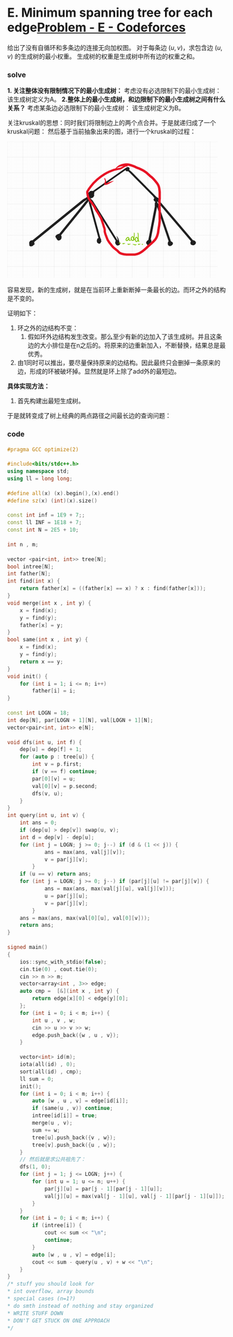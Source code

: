 # E. Minimum spanning tree for each edge[Problem - E - Codeforces](https://codeforces.com/contest/609/problem/E)

给出了没有自循环和多条边的连接无向加权图。
对于每条边 (*u*, *v*)，求包含边 (*u*, *v*) 的生成树的最小权重。
生成树的权重是生成树中所有边的权重之和。

### solve

**1. 关注整体没有限制情况下的最小生成树：**
考虑没有必选限制下的最小生成树：该生成树定义为A。
**2.整体上的最小生成树，和边限制下的最小生成树之间有什么关系？**
考虑某条边必选限制下的最小生成树： 该生成树定义为B。

关注kruskal的思想：同时我们将限制边上的两个点合并。于是就递归成了一个kruskal问题：
然后基于当前抽象出来的图，进行一个kruskal的过程： 

<img src="null.png" alt="null" style="zoom:50%;" />

容易发现，新的生成树，就是在当前环上重新断掉一条最长的边。而环之外的结构是不变的。

证明如下：

1. 环之外的边结构不变：
   1. 假如环外边结构发生改变。那么至少有新的边加入了该生成树。并且这条边的大小排位是在n之后的。将原来的边重新加入，不断替换，结果总是最优秀。
2. 由1同时可以推出，要尽量保持原来的边结构。因此最终只会删掉一条原来的边，形成的环被破坏掉。显然就是环上除了add外的最短边。

**具体实现方法：**

1. 首先构建出最短生成树。

于是就转变成了树上经典的两点路径之间最长边的查询问题：



### code

```cpp
#pragma GCC optimize(2)

#include<bits/stdc++.h>
using namespace std;
using ll = long long;

#define all(x) (x).begin(),(x).end()
#define sz(x) (int)(x).size()

const int inf = 1E9 + 7;;
const ll INF = 1E18 + 7;
const int N = 2E5 + 10;

int n , m;

vector <pair<int, int>> tree[N];
bool intree[N];
int father[N];
int find(int x) {
    return father[x] = ((father[x] == x) ? x : find(father[x]));
}
void merge(int x , int y) {
    x = find(x);
    y = find(y);
    father[x] = y;
}
bool same(int x , int y) {
    x = find(x);
    y = find(y);
    return x == y;
}
void init() {
    for (int i = 1; i <= n; i++)
        father[i] = i;
}

const int LOGN = 18;
int dep[N], par[LOGN + 1][N], val[LOGN + 1][N];
vector<pair<int, int>> e[N];

void dfs(int u, int f) {
    dep[u] = dep[f] + 1;
    for (auto p : tree[u]) {
        int v = p.first;
        if (v == f) continue;
        par[0][v] = u;
        val[0][v] = p.second;
        dfs(v, u);
    }
}
int query(int u, int v) {
    int ans = 0;
    if (dep[u] > dep[v]) swap(u, v);
    int d = dep[v] - dep[u];
    for (int j = LOGN; j >= 0; j--) if (d & (1 << j)) {
            ans = max(ans, val[j][v]);
            v = par[j][v];
        }
    if (u == v) return ans;
    for (int j = LOGN; j >= 0; j--) if (par[j][u] != par[j][v]) {
            ans = max(ans, max(val[j][u], val[j][v]));
            u = par[j][u];
            v = par[j][v];
        }
    ans = max(ans, max(val[0][u], val[0][v]));
    return ans;
}

signed main()
{
    ios::sync_with_stdio(false);
    cin.tie(0) , cout.tie(0);
    cin >> n >> m;
    vector<array<int , 3>> edge;
    auto cmp =  [&](int x , int y) {
        return edge[x][0] < edge[y][0];
    };
    for (int i = 0; i < m; i++) {
        int u , v , w;
        cin >> u >> v >> w;
        edge.push_back({w , u , v});
    }

    vector<int> id(m);
    iota(all(id) , 0);
    sort(all(id) , cmp);
    ll sum = 0;
    init();
    for (int i = 0; i < m; i++) {
        auto [w , u , v] = edge[id[i]];
        if (same(u , v)) continue;
        intree[id[i]] = true;
        merge(u , v);
        sum += w;
        tree[u].push_back({v , w});
        tree[v].push_back({u , w});
    }
    // 然后就是求公共祖先了：
    dfs(1, 0);
    for (int j = 1; j <= LOGN; j++) {
        for (int u = 1; u <= n; u++) {
            par[j][u] = par[j - 1][par[j - 1][u]];
            val[j][u] = max(val[j - 1][u], val[j - 1][par[j - 1][u]]);
        }
    }
    for (int i = 0; i < m; i++) {
        if (intree[i]) {
            cout << sum << "\n";
            continue;
        }
        auto [w , u , v] = edge[i];
        cout << sum - query(u , v) + w << "\n";
    }
}
/* stuff you should look for
* int overflow, array bounds
* special cases (n=1?)
* do smth instead of nothing and stay organized
* WRITE STUFF DOWN
* DON'T GET STUCK ON ONE APPROACH
*/
```



